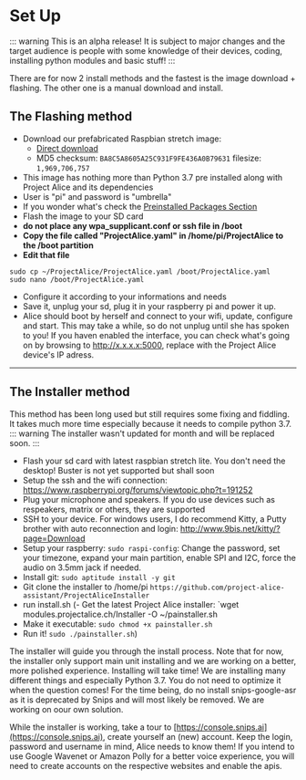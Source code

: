 # Set Up

::: warning
This is an alpha release! It is subject to major changes and the target audience is people with some knowledge of their devices, coding, installing python modules and basic stuff!
:::

There are for now 2 install methods and the fastest is the image download + flashing. The other one is a manual download and install.

## The Flashing method
- Download our prefabricated Raspbian stretch image:
   - [Direct download](https://github.com/project-alice-assistant/ProjectAlice/releases/tag/v1.0.0-a4)
   - MD5 checksum: `BA8C5A8605A25C931F9FE436A0B79631` filesize: `1,969,706,757`
 - This image has nothing more than Python 3.7 pre installed along with Project Alice and its dependencies
 - User is "pi" and password is "umbrella"
 - If you wonder what's check the [Preinstalled Packages Section](preinstalled)
- Flash the image to your SD card
- **do not place any wpa_supplicant.conf or ssh file in /boot**
- **Copy the file called "ProjectAlice.yaml" in /home/pi/ProjectAlice to the /boot partition**
- **Edit that file**
```
sudo cp ~/ProjectAlice/ProjectAlice.yaml /boot/ProjectAlice.yaml
sudo nano /boot/ProjectAlice.yaml
```
- Configure it according to your informations and needs
- Save it, unplug your sd, plug it in your raspberry pi and power it up.
- Alice should boot by herself and connect to your wifi, update, configure and start. This may take a while, so do not unplug until she has spoken to you! If you haven enabled the interface, you can check what's going on by browsing to http://x.x.x.x:5000, replace with the Project Alice device's IP adress.

------------------


## The Installer method

This method has been long used but still requires some fixing and fiddling. It takes much more time especially because it needs to compile python 3.7. 
::: warning
The installer wasn't updated for month and will be replaced soon.
:::

- Flash your sd card with latest raspbian stretch lite. You don't need the desktop! Buster is not yet supported but shall soon
- Setup the ssh and the wifi connection: https://www.raspberrypi.org/forums/viewtopic.php?t=191252
- Plug your microphone and speakers. If you do use devices such as respeakers, matrix or others, they are supported
- SSH to your device. For windows users, I do recommend Kitty, a Putty brother with auto reconnection and login: http://www.9bis.net/kitty/?page=Download
- Setup your raspberry: `sudo raspi-config`: Change the password, set your timezone, expand your main partition, enable SPI and I2C, force the audio on 3.5mm jack if needed.
- Install git: `sudo aptitude install -y git`
- Git clone the installer to /home/pi `https://github.com/project-alice-assistant/ProjectAliceInstaller`
- run install.sh
(- Get the latest Project Alice installer: `wget modules.projectalice.ch/Installer -O ~/painstaller.sh
- Make it executable: `sudo chmod +x painstaller.sh`
- Run it! `sudo ./painstaller.sh`)

The installer will guide you through the install process. Note that for now, the installer only support main unit installing and we are working on a better, more polished experience. Installing will take time! We are installing many different things and especially Python 3.7. You do not need to optimize it when the question comes! For the time being, do no install snips-google-asr as it is deprecated by Snips and will most likely be removed. We are working on oour own solution.

While the installer is working, take a tour to [https://console.snips.ai](https://console.snips.ai), create yourself an (new) account. Keep the login, password and username in mind, Alice needs to know them! If you intend to use Google Wavenet or Amazon Polly for a better voice experience, you will need to create accounts on the respective websites and enable the apis.
